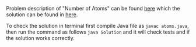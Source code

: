 Problem description of "Number of Atoms" can be found [here](https://leetcode.com/problems/number-of-atoms/) which the solution can be found in [here](https://github.com/aurimas13/Solutions-To-Problems/blob/main/LeetCode/Java%20Solutions/Number%20of%20Atoms/atoms.java).

To check the solution in terminal first compile Java file as `javac atoms.java`, then run the command as follows `java Solution` and it will check tests and if the solution works correctly.

